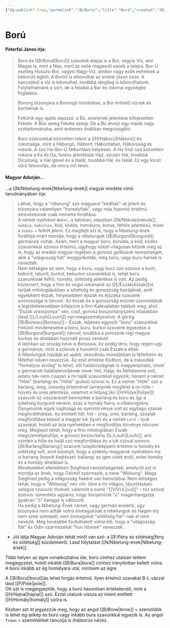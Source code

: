 ```yaml
---
{"dg-publish":true,"permalink":"/B/Ború/","title":"Ború","created":"2024-04-21T12:46","updated":"2025-09-28T21:31"}
---
```



# Ború

#### Péterfai János írja:

> Ború és [[B/Borul\|Borul]] szavaink alapja is a Bor, vagyis Víz, ami Magas is, mint a Nap, mert az esők magasról esnek a talajra. Bor-Ú esetleg Hosszú-Bor, vagyis Nagy-Víz, amikor nagy esők eshetnek a beborult égből. A Bortól is elborulhat az ember józan esze. A kancsóból a víz is kiborulhat, továbbá idegileg is kiborulhatunk. Folytathatnánk a sort, de a feladat a Bar és rokonai egységbe foglalása.  
>
> Borong bizonyára a Borongó rövidülése, a Bor érthető víznek és boritalnak is.  
>
> Feltűnik egy újabb alapszó, a Bú, amelynek jelentése kifejezetten Fekete. A Bús sereg Fekete sereg. De a Bú átvisz egy másik nagy szótartományba, amit érdemes önállóan megvizsgálni.  
>
> Ború szavunkkal közvetlen rokon a [[H/Háború\|Háború]] és rokonsága, mint a Háborgó, Háborít, Háborítatlan, Háborúság és mások. A szó Ha-Bor-Ú felbontású helyesen. A Ha (Há) szó közvetlen rokona a Ka és Ga, fontos jelentésük Ház, azután Hal, továbbá Dicsőség, a Hal igével és a Halál, továbbá Hál, és Hálál. Ez egy kicsit sűrű felsorolás, de nincs mit tenni.  

#### Magyar Adorján...

...a [[N/Nibelung-ének\|Nibelung-ének]] magyar eredete című tanulmányában írja:  
> Láttuk, hogy a "nibelung" szó magyarul "ködfiak"-at jelent és bizonyára valamilyen "homályfiak", vagy más hasonló értelmű elnevezésnek csak németre fordítása.  
> A német nyelvben `Nebel`, a latinban, olaszban [[N/Nebula\|nebula]], `nebbia`, `nebuloso`, köd, ködös, homályos, borus, felhős jelentésű, mivel a `nubes` = felhőt jelent. Ez megfejti azt is, hogy a Nibelung-ének fordítója miért mondja, hogy a nibelungok [[B/Burgund\|burgund]] germánok voltak. Azért, mert a magyar boru, borulás, a köd, ködös szavainkkal azonos értelmű, úgyhogy ebből világosan kitünik még az is, hogy az eredeti magyar regében a gonosz gyilkosok nemzetségét, akik a "világosság fiát" meggyilkolták, még boru, vagy buru fiainak is nevezték.  
> Nem kétséges az sem, hogy a boru, vagy buru szó azonos a borít, beborít, leborít, burkol, beburkol szavainkkal is, tehát boru szavunknak felhő, homály, sötétség jelentése is volt. Az pedig közismert, hogy a finn és vogul rokonaink az [[E/Észak\|észak]]ot tartják mitologiájukban a sötétség és gonoszság hazájának, amit egyébként észak, helyesebben éjszak és éjszaka szavaink azonossága is tanusit. Az észak és a gonoszság eszmei azonositását a legtökéletesebben kifejezve a finn Kalevalában találjuk meg, ahol "Észak urasszonya" vén, csuf, gonosz boszorkányszerű nőalakban \[lásd [[L/Louhi\|Louhi]]\] van megszemélyesítve. A görög [[B/Boreasz\|Boreasz]] – Észak, teljesen egyezik "boru" szavunkkal.  
> Feltünő mindenesetre a boru, buru, burkol szavaink egyezése a [[B/Burgund\|burgund]] névvel, továbbá a poroszok régi magyar burkus és általában használt prusz nevével.  
> A latinban az ország neve is Borussia. Az pedig tény, hogy régen ugy a germánok, mint a szlávok a hunoktól csak Északra éltek.  
> A Nibelungok hazáját az ujabb, skandináv mondákban is Nifelheim és Nifelhel néven nevezzük. Az első értelme Ködhon, de a másodiké "homályos alvilág" is lehet, sőt halálországnak is magyarázható, mivel a germánok halálistennőjének neve: Hel, Halja, és Nehalennia volt, amely név nem csupán a mi halál szavunkkal egyezik, hanem a német "Hőle" (barlang) és "Hölle" (pokol) szóval is. Ez a német "Höle" szó a barlang, üreg, üresség értelmével (amelynek megfelel a mi hőle – hüvely és üres jelentésü, valamint a hólyag \[és [[H/Hülye\|hülye]]\] szavunk is) visszavezet bennünket a barlang és boru és így a sötétség burgund nevére, azaz a homály fiaira, a nibelungokra.  
> Ősnyelvünk egyik sajátsága és nyelvtörvénye volt az egytagu szavak megfordíthatása. Az említett hől, hól – üreg, üres, barlang, szóalak megfordítása képezi a magyar luk (lyuk) és a német `Loch` – lyuk szavakat, holott az árja nyelvekben e megfordítás törvénye nincsen meg. Meglepő tehát, hogy a finn mitologiában Észak megszemélyesítője, a gonosz boszorkány [[L/Louhi\|Louhi]], ami szintén a hőle és halál szó megfordítása és a luk szóval azonos.  
> [[B/Barlang\|Barlang]] szavunk tulajdonképpeni értelme is homály és sötétség volt, amit bizonyít, hogy a székely-magyarok nyelvében ma is barlang (kopott kiejtéssel: ballang) az igen sötét erdő, erdei homály és a homály általában is.  
> Mindezekkel ellentétben Siegfried nemzetségének, amelyről azt is mondja az ének, hogy Odintól származik, a neve "Wölsung". Maga Siegfried pedig a világosság fiaként van bemutatva. Nem kétséges tehát, hogy a "Wölsung" név völ- töve a mi világos, tájszólásban: velágos szavunk tövével, valamint a sumir "[[V/VUL\|vul]]" – tűz szóval azonos. Ismeretes ugyanis, hogy ősnyelvünk "u" magánhangzója gyakran "ö" hanggá is változott.  
> Ha pedig a Nibelung-Ének német, vagy germán eredetű, úgy bizonyára nem adták volna önmaguknak a nibelungok és Hagen oly nem szép szerepét, sem önmagukat "sötétség fiai"-nak el nem nevezik. Még kevésbbé fordulhatott volna elő, hogy a "világosság fiát" és Odin származékát "hun hősnek" nevezzék.  
- Jól látja Magyar Adorján tehát miről van szó: a [[F/Fény és sötétség\|fény és sötétség]] küzdelméről. Lásd folytatást [[N/Nibelung-ének\|Nibelung-ének]].

Több helyen az égre vonatkoztatva ide, ború címhez utalóan tettem megjegyzést, holott inkább [[B/Bura\|bura]] címhez irányítottan kellett volna. A ború inkább az ég homályára utal, mintsem az égre.  

A [[B/Borul\|borul]]ás lehet forgás értelmű. Ilyen értelmű szavakat B-L vázzal lásd [[P/Pole\|pole]].  
Ott azt is megjegyeztük, hogy a ború hasonlóan értékelendő, mint a [[H/Hajnal\|hajnal]] szó. Ezzel utalunk vissza az imént említett [[H/Homály\|homály]] szóra is.  

Közben azt itt jegyezzük meg, hogy az angol [[B/Brow\|brow]] = szemöldök is lehet ég-jelkép és ború vagy inkább bura szavunkkal egyezik is. Az angol `frown` = szemöldökét ráncolja is (há)borús nézés.  

